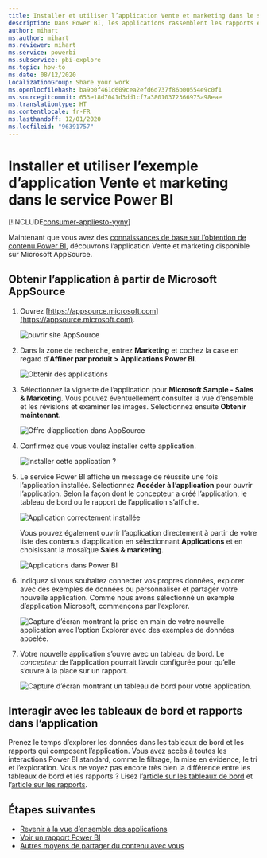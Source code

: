 ```yaml
---
title: Installer et utiliser l’application Vente et marketing dans le service Power BI
description: Dans Power BI, les applications rassemblent les rapports et tableaux de bord associés dans un même emplacement. Installez l’application Vente et marketing à partir de la Place de marché des applications Power BI.
author: mihart
ms.author: mihart
ms.reviewer: mihart
ms.service: powerbi
ms.subservice: pbi-explore
ms.topic: how-to
ms.date: 08/12/2020
LocalizationGroup: Share your work
ms.openlocfilehash: ba9b0f461d609cea2efd6d737f86b00554e9c0f1
ms.sourcegitcommit: 653e18d7041d3dd1cf7a38010372366975a98eae
ms.translationtype: HT
ms.contentlocale: fr-FR
ms.lasthandoff: 12/01/2020
ms.locfileid: "96391757"
---
```

# <a name="install-and-use-the-sample-sales-and-marketing-app-in-the-power-bi-service"></a>Installer et utiliser l’exemple d’application Vente et marketing dans le service Power BI

[!INCLUDE[consumer-appliesto-yyny](../includes/consumer-appliesto-yyny.md)]

Maintenant que vous avez des [connaissances de base sur l’obtention de contenu Power BI](end-user-app-view.md), découvrons l’application Vente et marketing disponible sur Microsoft AppSource. 


## <a name="get-the-app-from-microsoft-appsource"></a>Obtenir l’application à partir de Microsoft AppSource

1. Ouvrez [https://appsource.microsoft.com](https://appsource.microsoft.com).

   ![ouvrir site AppSource  ](./media/end-user-app-marketing/power-bi-appsource.png)

1. Dans la zone de recherche, entrez **Marketing** et cochez la case en regard d’**Affiner par produit > Applications Power BI**. 

    ![Obtenir des applications  ](./media/end-user-app-marketing/power-bi-search-appsource.png)


1. Sélectionnez la vignette de l’application pour **Microsoft Sample - Sales & Marketing**. Vous pouvez éventuellement consulter la vue d’ensemble et les révisions et examiner les images.  Sélectionnez ensuite **Obtenir maintenant**.

   ![Offre d’application dans AppSource](./media/end-user-app-marketing/power-bi-app-offering.png)

1. Confirmez que vous voulez installer cette application.

   ![Installer cette application ?](./media/end-user-app-marketing/power-bi-installs.png)

5. Le service Power BI affiche un message de réussite une fois l’application installée. Sélectionnez **Accéder à l’application** pour ouvrir l’application. Selon la façon dont le concepteur a créé l’application, le tableau de bord ou le rapport de l’application s’affiche.

    ![Application correctement installée ](./media/end-user-app-marketing/power-bi-app-ready.png)

    Vous pouvez également ouvrir l’application directement à partir de votre liste des contenus d’application en sélectionnant **Applications** et en choisissant la mosaïque **Sales & marketing**.

    ![Applications dans Power BI](./media/end-user-app-marketing/power-bi-sales-marketing.png)


6. Indiquez si vous souhaitez connecter vos propres données, explorer avec des exemples de données ou personnaliser et partager votre nouvelle application. Comme nous avons sélectionné un exemple d’application Microsoft, commençons par l’explorer. 

    ![Capture d’écran montrant la prise en main de votre nouvelle application avec l’option Explorer avec des exemples de données appelée.](./media/end-user-app-marketing/power-bi-explore-app.png)

7.  Votre nouvelle application s’ouvre avec un tableau de bord. Le *concepteur* de l’application pourrait l’avoir configurée pour qu’elle s’ouvre à la place sur un rapport.  

    ![Capture d’écran montrant un tableau de bord pour votre application.](./media/end-user-app-marketing/power-bi-app-new.png)




## <a name="interact-with-the-dashboards-and-reports-in-the-app"></a>Interagir avec les tableaux de bord et rapports dans l’application
Prenez le temps d’explorer les données dans les tableaux de bord et les rapports qui composent l’application. Vous avez accès à toutes les interactions Power BI standard, comme le filtrage, la mise en évidence, le tri et l’exploration.  Vous ne voyez pas encore très bien la différence entre les tableaux de bord et les rapports ?  Lisez l’[article sur les tableaux de bord](end-user-dashboards.md) et l’[article sur les rapports](end-user-reports.md).  




## <a name="next-steps"></a>Étapes suivantes
* [Revenir à la vue d’ensemble des applications](end-user-apps.md)    
* [Voir un rapport Power BI](end-user-report-open.md)    
* [Autres moyens de partager du contenu avec vous](end-user-shared-with-me.md)

